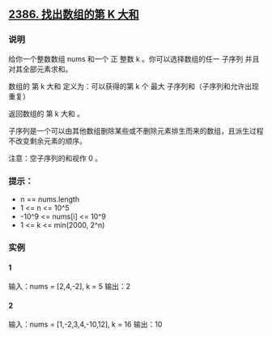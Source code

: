 ## [2386. 找出数组的第 K 大和](https://leetcode.cn/problems/find-the-k-sum-of-an-array/)

### 说明
给你一个整数数组 nums 和一个 正 整数 k 。你可以选择数组的任一 子序列 并且对其全部元素求和。

数组的 第 k 大和 定义为：可以获得的第 k 个 最大 子序列和（子序列和允许出现重复）

返回数组的 第 k 大和 。

子序列是一个可以由其他数组删除某些或不删除元素排生而来的数组，且派生过程不改变剩余元素的顺序。

注意：空子序列的和视作 0 。

### 提示：
* n == nums.length
* 1 <= n <= 10^5
* -10^9 <= nums[i] <= 10^9
* 1 <= k <= min(2000, 2^n)

### 实例
#### 1
输入：nums = [2,4,-2], k = 5
输出：2

#### 2
输入：nums = [1,-2,3,4,-10,12], k = 16
输出：10